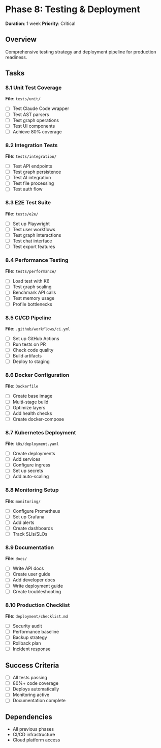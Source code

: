 # Phase 8: Testing & Deployment
**Duration**: 1 week
**Priority**: Critical

## Overview
Comprehensive testing strategy and deployment pipeline for production readiness.

## Tasks

### 8.1 Unit Test Coverage
**File**: `tests/unit/`

- [ ] Test Claude Code wrapper
- [ ] Test AST parsers
- [ ] Test graph operations
- [ ] Test UI components
- [ ] Achieve 80% coverage

### 8.2 Integration Tests
**File**: `tests/integration/`

- [ ] Test API endpoints
- [ ] Test graph persistence
- [ ] Test AI integration
- [ ] Test file processing
- [ ] Test auth flow

### 8.3 E2E Test Suite
**File**: `tests/e2e/`

- [ ] Set up Playwright
- [ ] Test user workflows
- [ ] Test graph interactions
- [ ] Test chat interface
- [ ] Test export features

### 8.4 Performance Testing
**File**: `tests/performance/`

- [ ] Load test with K6
- [ ] Test graph scaling
- [ ] Benchmark API calls
- [ ] Test memory usage
- [ ] Profile bottlenecks

### 8.5 CI/CD Pipeline
**File**: `.github/workflows/ci.yml`

- [ ] Set up GitHub Actions
- [ ] Run tests on PR
- [ ] Check code quality
- [ ] Build artifacts
- [ ] Deploy to staging

### 8.6 Docker Configuration
**File**: `Dockerfile`

- [ ] Create base image
- [ ] Multi-stage build
- [ ] Optimize layers
- [ ] Add health checks
- [ ] Create docker-compose

### 8.7 Kubernetes Deployment
**File**: `k8s/deployment.yaml`

- [ ] Create deployments
- [ ] Add services
- [ ] Configure ingress
- [ ] Set up secrets
- [ ] Add auto-scaling

### 8.8 Monitoring Setup
**File**: `monitoring/`

- [ ] Configure Prometheus
- [ ] Set up Grafana
- [ ] Add alerts
- [ ] Create dashboards
- [ ] Track SLIs/SLOs

### 8.9 Documentation
**File**: `docs/`

- [ ] Write API docs
- [ ] Create user guide
- [ ] Add developer docs
- [ ] Write deployment guide
- [ ] Create troubleshooting

### 8.10 Production Checklist
**File**: `deployment/checklist.md`

- [ ] Security audit
- [ ] Performance baseline
- [ ] Backup strategy
- [ ] Rollback plan
- [ ] Incident response

## Success Criteria
- [ ] All tests passing
- [ ] 80%+ code coverage
- [ ] Deploys automatically
- [ ] Monitoring active
- [ ] Documentation complete

## Dependencies
- All previous phases
- CI/CD infrastructure
- Cloud platform access